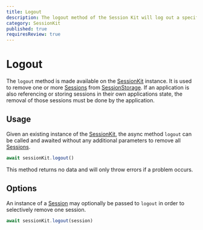 ```yaml
---
title: Logout
description: The logout method of the Session Kit will log out a specific session and remove any persistent data
category: SessionKit
published: true
requiresReview: true
---
```


# Logout

The `logout` method is made available on the [SessionKit](/docs/sessionkit/session-kit-factory) instance. It is used to remove one or more [Sessions](/docs/sessionkit/session) from [SessionStorage](/docs/sessionkit/session-storage). If an application is also referencing or storing sessions in their own applications state, the removal of those sessions must be done by the application.

## Usage

Given an existing instance of the [SessionKit](/docs/sessionkit/session-kit-factory), the async method `logout` can be called and awaited without any additional parameters to remove all [Sessions](/docs/sessionkit/session).

```ts
await sessionKit.logout()
```

This method returns no data and will only throw errors if a problem occurs.

## Options

An instance of a [Session](/docs/sessionkit/session) may optionally be passed to `logout` in order to selectively remove one session.

```ts
await sessionKit.logout(session)
```
